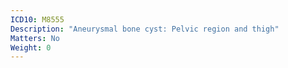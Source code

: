 ```yaml
---
ICD10: M8555
Description: "Aneurysmal bone cyst: Pelvic region and thigh"
Matters: No
Weight: 0
---
```

